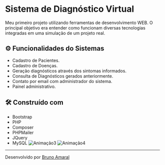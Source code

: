 # Sistema de Diagnóstico Virtual

Meu primeiro projeto utilizando ferramentas de desenvolvimento WEB. O principal objetivo era entender como funcionam diversas tecnologias integradas em uma simulação de um projeto real.

## ⚙️ Funcionalidades do Sistemas

- Cadastro de Pacientes.
- Cadastro de Doenças.
- Geração diagnósticos através dos sintomas informados.
- Consulta de Diagnósticos gerados anteriormente.
- Contato por email com administrador do sistema.
- Painel administrativo.

## 🛠️ Construído com

* Bootstrap
* PHP
* Composer
* PHPMailer
* JQuery
* MySQL
![Animação3](https://user-images.githubusercontent.com/90878483/134434162-6eec4133-2bfe-4a95-b5c5-9fa8938bcf69.gif)
![Animação4](https://user-images.githubusercontent.com/90878483/134434165-7bc4d1ff-4aed-4e1c-9ad8-7b23ccbc7311.gif)


---
Desenvolvido por [Bruno Amaral](https://github.com/brunomrl)

